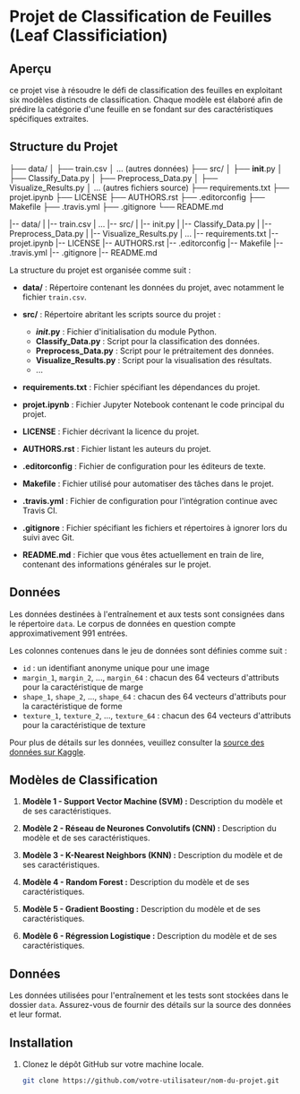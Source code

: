 Projet de Classification de Feuilles (Leaf Classificiation)
============================================================

## Aperçu

ce projet vise à résoudre le défi de classification des feuilles en exploitant six modèles distincts de classification. Chaque modèle est élaboré afin de prédire la catégorie d'une feuille en se fondant sur des caractéristiques spécifiques extraites.

## Structure du Projet

├── data/
│   ├── train.csv
│   ... (autres données)
├── src/
│   ├── __init__.py
│   ├── Classify_Data.py
│   ├── Preprocess_Data.py
│   ├── Visualize_Results.py
│   ... (autres fichiers source)
├── requirements.txt
├── projet.ipynb
├── LICENSE
├── AUTHORS.rst
├── .editorconfig
├── Makefile
├── .travis.yml
├── .gitignore
└── README.md


|-- data/
| |-- train.csv
| ...
|-- src/
| |-- init.py
| |-- Classify_Data.py
| |-- Preprocess_Data.py
| |-- Visualize_Results.py
| ...
|-- requirements.txt
|-- projet.ipynb
|-- LICENSE
|-- AUTHORS.rst
|-- .editorconfig
|-- Makefile
|-- .travis.yml
|-- .gitignore
|-- README.md


La structure du projet est organisée comme suit :

- **data/** : Répertoire contenant les données du projet, avec notamment le fichier `train.csv`.

- **src/** : Répertoire abritant les scripts source du projet :
  - **_init_.py** : Fichier d'initialisation du module Python.
  - **Classify_Data.py** : Script pour la classification des données.
  - **Preprocess_Data.py** : Script pour le prétraitement des données.
  - **Visualize_Results.py** : Script pour la visualisation des résultats.
  - ...

- **requirements.txt** : Fichier spécifiant les dépendances du projet.

- **projet.ipynb** : Fichier Jupyter Notebook contenant le code principal du projet.

- **LICENSE** : Fichier décrivant la licence du projet.

- **AUTHORS.rst** : Fichier listant les auteurs du projet.

- **.editorconfig** : Fichier de configuration pour les éditeurs de texte.

- **Makefile** : Fichier utilisé pour automatiser des tâches dans le projet.

- **.travis.yml** : Fichier de configuration pour l'intégration continue avec Travis CI.

- **.gitignore** : Fichier spécifiant les fichiers et répertoires à ignorer lors du suivi avec Git.

- **README.md** : Fichier que vous êtes actuellement en train de lire, contenant des informations générales sur le projet.


## Données

Les données destinées à l'entraînement et aux tests sont consignées dans le répertoire `data`. Le corpus de données en question compte approximativement 991 entrées.

Les colonnes contenues dans le jeu de données sont définies comme suit :
- `id` : un identifiant anonyme unique pour une image
- `margin_1`, `margin_2`, ..., `margin_64` : chacun des 64 vecteurs d'attributs pour la caractéristique de marge
- `shape_1`, `shape_2`, ..., `shape_64` : chacun des 64 vecteurs d'attributs pour la caractéristique de forme
- `texture_1`, `texture_2`, ..., `texture_64` : chacun des 64 vecteurs d'attributs pour la caractéristique de texture

Pour plus de détails sur les données, veuillez consulter la [source des données sur Kaggle](https://www.kaggle.com/c/leaf-classification/data).

## Modèles de Classification


1. **Modèle 1 - Support Vector Machine (SVM) :** Description du modèle et de ses caractéristiques.

2. **Modèle 2 - Réseau de Neurones Convolutifs (CNN) :** Description du modèle et de ses caractéristiques.

3. **Modèle 3 - K-Nearest Neighbors (KNN) :** Description du modèle et de ses caractéristiques.

4. **Modèle 4 - Random Forest :** Description du modèle et de ses caractéristiques.

5. **Modèle 5 - Gradient Boosting :** Description du modèle et de ses caractéristiques.

6. **Modèle 6 - Régression Logistique :** Description du modèle et de ses caractéristiques.

## Données
Les données utilisées pour l'entraînement et les tests sont stockées dans le dossier `data`. Assurez-vous de fournir des détails sur la source des données et leur format.

## Installation
1. Clonez le dépôt GitHub sur votre machine locale.
   ```bash
   git clone https://github.com/votre-utilisateur/nom-du-projet.git

